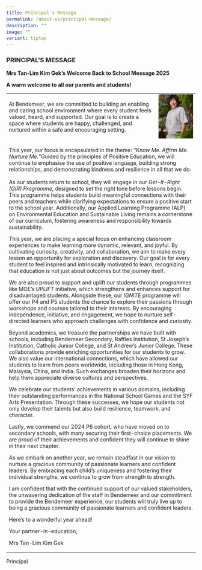 ```yaml
---
title: Principal's Message
permalink: /about-us/principal-message/
description: ""
image: ""
variant: tiptap
---
```

<h3>PRINCIPAL'S MESSAGE</h3>
<p><strong>Mrs Tan-Lim Kim Gek’s Welcome Back to School Message 2025&nbsp;</strong>
</p>
<p><strong>A warm welcome to all our parents and students!</strong>
</p>
<table style="minWidth: 100px">
<colgroup>
<col>
<col>
<col>
<col>
</colgroup>
<tbody>
<tr>
<td rowspan="1" colspan="2">
<p>At Bendemeer, we are committed to building an enabling and caring school
environment where every student feels valued, heard, and supported. Our
goal is to create a space where students are happy, challenged, and nurtured
within a safe and encouraging setting.</p>
</td>
<td rowspan="1" colspan="2">
<div class="isomer-image-wrapper">
<img style="width: 100%" height="auto" width="100%" alt="" src="/images/Mrs_Tan_1.jpg">
</div>
</td>
</tr>
<tr>
<td rowspan="1" colspan="4">
<p></p>
<p>This year, our focus is encapsulated in the theme: <em>“Know Me. Affirm Me. Nurture Me.”</em>Guided
by the principles of Positive Education, we will continue to emphasise
the use of positive language, building strong relationships, and demonstrating
kindness and resilience in all that we do.
<br>
<br>As our students return to school, they will engage in our <em>Get-It-Right (GIR) Programme</em>,
designed to set the right tone before lessons begin. This programme helps
students build meaningful connections with their peers and teachers while
clarifying expectations to ensure a positive start to the school year.
Additionally, our Applied Learning Programme (ALP) on Environmental Education
and Sustainable Living remains a cornerstone of our curriculum, fostering
awareness and responsibility towards sustainability.</p>
<p>This year, we are placing a special focus on enhancing classroom experiences
to make learning more dynamic, relevant, and joyful. By cultivating curiosity,
creativity, and collaboration, we aim to make every lesson an opportunity
for exploration and discovery. Our goal is for every student to feel inspired
and intrinsically motivated to learn, recognizing that education is not
just about outcomes but the journey itself.</p>
<p>We are also proud to support and uplift our students through programmes
like MOE’s <em>UPLIFT</em> initiative, which strengthens and enhances support
for disadvantaged students. Alongside these, our <em>IGNITE</em> programme
will offer our P4 and P5 students the chance to explore their passions
through workshops and courses tailored to their interests. By encouraging
independence, initiative, and engagement, we hope to nurture self-directed
learners who approach challenges with confidence and curiosity.</p>
<p>Beyond academics, we treasure the partnerships we have built with schools,
including Bendemeer Secondary, Raffles Institution, St Joseph’s Institution,
Catholic Junior College, and St Andrew’s Junior College. These collaborations
provide enriching opportunities for our students to grow. We also value
our international connections, which have allowed our students to learn
from peers worldwide, including those in Hong Kong, Malaysia, China, and
India. Such exchanges broaden their horizons and help them appreciate diverse
cultures and perspectives.</p>
<p>We celebrate our students’ achievements in various domains, including
their outstanding performances in the National School Games and the SYF
Arts Presentation. Through these successes, we hope our students not only
develop their talents but also build resilience, teamwork, and character.</p>
<p>Lastly, we commend our 2024 P6 cohort, who have moved on to secondary
schools, with many securing their first-choice placements. We are proud
of their achievements and confident they will continue to shine in their
next chapter.</p>
<p>As we embark on another year, we remain steadfast in our vision to nurture
a gracious community of passionate learners and confident leaders. By embracing
each child’s uniqueness and fostering their individual strengths, we continue
to grow from strength to strength.</p>
<p>I am confident that with the continued support of our valued stakeholders,
the unwavering dedication of the staff in Bendemeer and our commitment
to provide the Bendemeer experience, our students will truly live up to
being a gracious community of passionate learners and confident leaders.</p>
<p>Here’s to a wonderful year ahead!</p>
<p>Your partner-in-education,</p>
<p>Mrs Tan-Lim Kim Gek</p>
</td>
</tr>
</tbody>
</table>
<p></p>
<p>Principal</p>